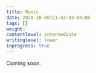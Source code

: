 ```yaml
---
title: Music
date: 2020-10-06T21:43:43-04:00
tags: []
weight: 
contentlevel: intermediate
writinglevel: lower
inprogress: true
---
```


Coming soon.
